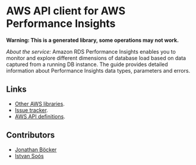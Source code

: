 # AWS API client for AWS Performance Insights

**Warning: This is a generated library, some operations may not work.**

*About the service:*
Amazon RDS Performance Insights enables you to monitor and explore different
dimensions of database load based on data captured from a running DB
instance. The guide provides detailed information about Performance Insights
data types, parameters and errors.

## Links

- [Other AWS libraries](https://github.com/agilord/aws_client/tree/master/generated).
- [Issue tracker](https://github.com/agilord/aws_client/issues).
- [AWS API definitions](https://github.com/aws/aws-sdk-js/tree/master/apis).

## Contributors

- [Jonathan Böcker](https://github.com/Schwusch)
- [Istvan Soós](https://github.com/isoos)

